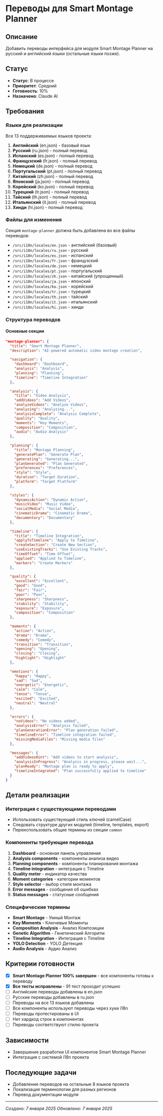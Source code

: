 # Переводы для Smart Montage Planner

## Описание
Добавить переводы интерфейса для модуля Smart Montage Planner на русский и английский языки (остальные языки позже).

## Статус
- **Статус**: В процессе
- **Приоритет**: Средний
- **Готовность**: 10%
- **Назначено**: Claude AI

## Требования

### Языки для реализации
Все 13 поддерживаемых языков проекта:

1. **Английский** (en.json) - базовый язык
2. **Русский** (ru.json) - полный перевод
3. **Испанский** (es.json) - полный перевод
4. **Французский** (fr.json) - полный перевод  
5. **Немецкий** (de.json) - полный перевод
6. **Португальский** (pt.json) - полный перевод
7. **Китайский** (zh.json) - полный перевод
8. **Японский** (ja.json) - полный перевод
9. **Корейский** (ko.json) - полный перевод
10. **Турецкий** (tr.json) - полный перевод
11. **Тайский** (th.json) - полный перевод
12. **Итальянский** (it.json) - полный перевод
13. **Хинди** (hi.json) - полный перевод

### Файлы для изменения
Секция `montage-planner` должна быть добавлена во все файлы переводов:

- `/src/i18n/locales/en.json` - английский (базовый)
- `/src/i18n/locales/ru.json` - русский  
- `/src/i18n/locales/es.json` - испанский
- `/src/i18n/locales/fr.json` - французский
- `/src/i18n/locales/de.json` - немецкий
- `/src/i18n/locales/pt.json` - португальский
- `/src/i18n/locales/zh.json` - китайский (упрощенный)
- `/src/i18n/locales/ja.json` - японский
- `/src/i18n/locales/ko.json` - корейский
- `/src/i18n/locales/tr.json` - турецкий
- `/src/i18n/locales/th.json` - тайский
- `/src/i18n/locales/it.json` - итальянский
- `/src/i18n/locales/hi.json` - хинди

### Структура переводов

#### Основные секции
```json
"montage-planner": {
  "title": "Smart Montage Planner",
  "description": "AI-powered automatic video montage creation",
  
  "navigation": {
    "dashboard": "Dashboard",
    "analysis": "Analysis", 
    "planning": "Planning",
    "timeline": "Timeline Integration"
  },
  
  "analysis": {
    "title": "Video Analysis",
    "addVideos": "Add Videos",
    "analyzeVideos": "Analyze Videos",
    "analyzing": "Analyzing...",
    "analysisComplete": "Analysis Complete",
    "quality": "Quality",
    "moments": "Key Moments",
    "composition": "Composition",
    "audio": "Audio Analysis"
  },
  
  "planning": {
    "title": "Montage Planning",
    "generatePlan": "Generate Plan",
    "generating": "Generating...",
    "planGenerated": "Plan Generated",
    "preferences": "Preferences",
    "style": "Style",
    "duration": "Target Duration",
    "platform": "Target Platform"
  },
  
  "styles": {
    "dynamicAction": "Dynamic Action",
    "musicVideo": "Music Video", 
    "socialMedia": "Social Media",
    "cinematicDrama": "Cinematic Drama",
    "documentary": "Documentary"
  },
  
  "timeline": {
    "title": "Timeline Integration",
    "applyToTimeline": "Apply to Timeline",
    "createSection": "Create New Section",
    "useExistingTracks": "Use Existing Tracks",
    "timeOffset": "Time Offset",
    "applied": "Applied to Timeline",
    "markers": "Create Markers"
  },
  
  "quality": {
    "excellent": "Excellent",
    "good": "Good", 
    "fair": "Fair",
    "poor": "Poor",
    "sharpness": "Sharpness",
    "stability": "Stability",
    "exposure": "Exposure",
    "composition": "Composition"
  },
  
  "moments": {
    "action": "Action",
    "drama": "Drama",
    "comedy": "Comedy",
    "transition": "Transition",
    "opening": "Opening", 
    "closing": "Closing",
    "highlight": "Highlight"
  },
  
  "emotions": {
    "happy": "Happy",
    "sad": "Sad",
    "energetic": "Energetic", 
    "calm": "Calm",
    "tense": "Tense",
    "excited": "Excited",
    "neutral": "Neutral"
  },
  
  "errors": {
    "noVideos": "No videos added",
    "analysisError": "Analysis failed",
    "planGenerationError": "Plan generation failed",
    "timelineError": "Timeline integration failed",
    "missingMediaFiles": "Missing media files"
  },
  
  "messages": {
    "addVideosHint": "Add videos to start analysis",
    "analysisInProgress": "Analysis in progress, please wait...",
    "planReady": "Montage plan is ready to apply",
    "timelineIntegrated": "Plan successfully applied to timeline"
  }
}
```

## Детали реализации

### Интеграция с существующими переводами
- Использовать существующий стиль ключей (camelCase)
- Следовать структуре других модулей (timeline, templates, export)
- Переиспользовать общие термины из секции `common`

### Компоненты требующие перевода
1. **Dashboard** - основная панель управления
2. **Analysis components** - компоненты анализа видео
3. **Planning components** - компоненты планирования монтажа 
4. **Timeline integration** - интеграция с Timeline
5. **Quality meter** - индикатор качества
6. **Moment categories** - категории моментов
7. **Style selector** - выбор стиля монтажа
8. **Error messages** - сообщения об ошибках
9. **Status messages** - статусные сообщения

### Специфические термины
- **Smart Montage** - Умный Монтаж
- **Key Moments** - Ключевые Моменты  
- **Composition Analysis** - Анализ Композиции
- **Genetic Algorithm** - Генетический Алгоритм
- **Timeline Integration** - Интеграция с Timeline
- **YOLO Detection** - YOLO Детекция
- **Audio Analysis** - Аудио Анализ

## Критерии готовности
- [x] **Smart Montage Planner 100% завершен** - все компоненты готовы к переводу
- [x] **Все тесты исправлены** - 91 тест проходит успешно
- [ ] Английские переводы добавлены в en.json
- [ ] Русские переводы добавлены в ru.json  
- [ ] Переводы на все 13 языков добавлены
- [ ] Все компоненты используют переводы через хуки i18n
- [ ] Переводы протестированы в UI
- [ ] Нет хардкод строк в компонентах
- [ ] Переводы соответствуют стилю проекта

## Зависимости
- Завершение разработки UI компонентов Smart Montage Planner
- Интеграция с системой i18n проекта

## Последующие задачи
- Добавление переводов на остальные 8 языков проекта
- Локализация терминологии для разных регионов
- Перевод документации модуля

---

*Создано: 7 января 2025*
*Обновлено: 7 января 2025*